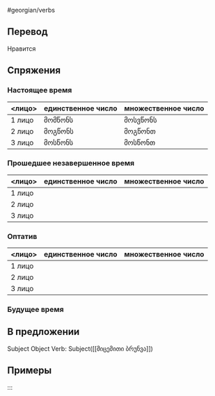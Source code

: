 #georgian/verbs 
## Перевод
Нравится
## Спряжения
### Настоящее время
<лицо>|единственное число|множественное число
--------|---------------------|------------------------
1 лицо | მომწონს | მოსვწონს
2 лицо | მოგწონს | მოგწონთ
3 лицо | მოსწონს | მოსწონთ
### Прошедшее незавершенное время
<лицо>|единственное число|множественное число
--------|---------------------|------------------------
1 лицо |  | 
2 лицо |  | 
3 лицо |  | 
### Оптатив
<лицо>|единственное число|множественное число
--------|---------------------|------------------------
1 лицо | | 
2 лицо | | 
3 лицо | | 
### Будущее время
## В предложении
Subject Object Verb: Subject([[მიცემითი ბრუნვა]])
## Примеры
:::
